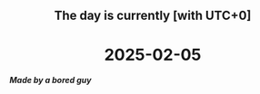 <h2 align=center>The day is currently [with UTC+0]</h2>
<h1 align=center><!--TIME BEGIN-->2025-02-05<!--TIME END--></h1>
<h5>Made by a bored guy</h5>
